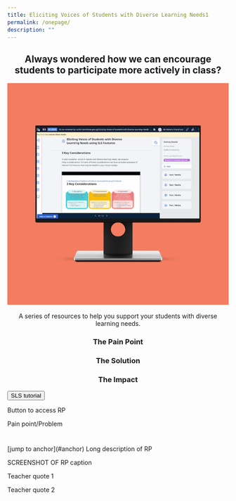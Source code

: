 ```yaml
---
title: Eliciting Voices of Students with Diverse Learning Needs1
permalink: /onepage/
description: ""
---
```

<center><h2>Always wondered how we can encourage students to participate more actively in class?</h2></center>

![](/images/1%20copy.png)

<center>A series of resources to help you support your students with diverse learning needs.</center>

<center><h3>The Pain Point</h3></center>

<center><h3>The Solution</h3></center>

<center><h3>The Impact</h3></center>

<button>SLS tutorial</button>


Button to access RP

Pain point/Problem
<h1 id="anchor"></h1>
[jump to anchor](#anchor)
Long description of RP

SCREENSHOT OF RP
caption

Teacher quote 1

Teacher quote 2